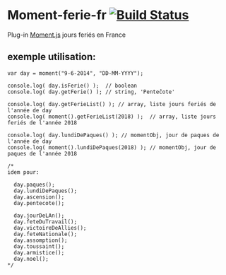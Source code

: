 Moment-ferie-fr  [![Build Status](https://travis-ci.org/jlandure/moment-ferie-fr.svg?branch=master)](https://travis-ci.org/jlandure/moment-ferie-fr)
==================================================

Plug-in [Moment.js][1] jours feriés en France 


exemple utilisation:
-----------

    var day = moment("9-6-2014", "DD-MM-YYYY");

    console.log( day.isFerie() );  // boolean
    console.log( day.getFerie() ); // string, 'Penteĉote'
  
    console.log( day.getFerieList() ); // array, liste jours feriés de l'année de day
    console.log( moment().getFerieList(2018) );  // array, liste jours feriés de l'année 2018
  
    console.log( day.lundiDePaques() ); // momentObj, jour de paques de l'année de day
    console.log( moment().lundiDePaques(2018) ); // momentObj, jour de paques de l'année 2018
  
    /*
    idem pour:
    
      day.paques();
      day.lundiDePaques();
      day.ascension();
      day.pentecote();
    
      day.jourDeLAn();
      day.feteDuTravail();
      day.victoireDeAllies();
      day.feteNationale();
      day.assomption();
      day.toussaint();
      day.armistice();
      day.noel();
    */
  
  

  [1]: http://momentjs.com/
